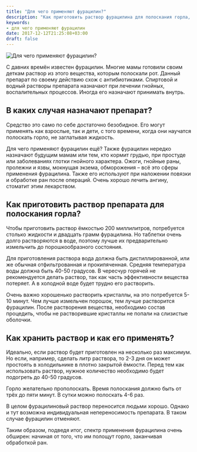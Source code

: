 ```yaml
---
title: "Для чего применяют фурацилин?"
description: "Как приготовить раствор фурацилина для полоскания горла, случаи назначения и применения фурацилина"
keywords:
- для чего применяют фурацилин
date: 2017-12-12T21:25:08+03:00
draft: false
---
```


![Для чего применяют фурацилин?](/images/post_14.jpg)

С давних времён известен фурацилин. Многие мамы готовили своим деткам раствор из этого вещества, которым полоскали рот. Данный препарат по своему действию схож с антибиотиками. Спиртовой и водный растворы препарата назначают при лечении гнойных, воспалительных процессов. Иногда его назначают принимать внутрь.<!--more-->

## В каких случая назначают препарат?

Средство это само по себе достаточно безобидное. Его могут применять как взрослые, так и дети, с того времени, когда они научатся полоскать горло, не заглатывая жидкость.

Для чего применяют фурацилин ещё? Также фурацилин нередко назначают будущим мамам или тем, кто кормит грудью, при простуде или заболеваниях глотки гнойного характера. Ожоги, гнойные раны, пролежни и язвы, мокнущая экзема, обморожения – всё это сферы применения фурацилина. Также его используют при наложении повязки и обработке ран после операций. Очень хорошо лечить ангину, стоматит этим лекарством.

## Как приготовить раствор препарата для полоскания горла?

Чтобы приготовить раствор ёмкостью 200 миллилитров, потребуется столько жидкости и двадцать грамм фурацилина. Но таблетки очень долго растворяются в воде, поэтому лучше их предварительно измельчить до порошкообразного состояния.

Для приготовления раствора вода должна быть дистиллированной, или же обычная отфильтрованная и прокипяченная. Средняя температура воды должна быть 40-50 градусов. В чересчур горячей не рекомендуется делать раствор, так как часть эффективности вещества потеряет. А в холодной воде будет трудно его растворить.

Очень важно хорошенько растворить кристаллы, на это потребуется 5-10 минут. Чем лучше измельчен порошок, тем лучше растворится фурацилин. После растворения вещества, необходимо состав процедить, чтобы не растворившие кристаллы не попали на слизистые оболочки.

## Как хранить раствор и как его применять?

Идеально, если раствор будет приготовлен на несколько раз максимум. Но если, например, сделать литр раствора, то 2-3 дня он может простоять в холодильнике в плотно закрытой ёмкости. Перед тем как использовать раствор, нужное количество необходимо будет подогреть до 40-50 градусов.

Горло желательно прополоскать. Время полоскания должно быть от трёх до пяти минут. В сутки можно полоскать 4-6 раз.

В целом фурацилиновый раствор переносится людьми хорошо. Однако и тут возможна индивидуальная непереносимость препарата. В таком случае фурацилин отменяют.

Таким образом, подведя итог, спектр применения фурацилина очень обширен: начиная от того, что им полощут горло, заканчивая обработкой ран.
